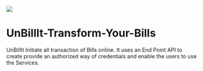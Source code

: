 ![](https://img.shields.io/badge/%E2%9C%A8-Open%20Source-blue)
# UnBillIt-Transform-Your-Bills
UnBillIt Initiate all transaction of Bills online. It uses an End Point API to create provide an authorized way of credentials and enable the users to use the Services.
